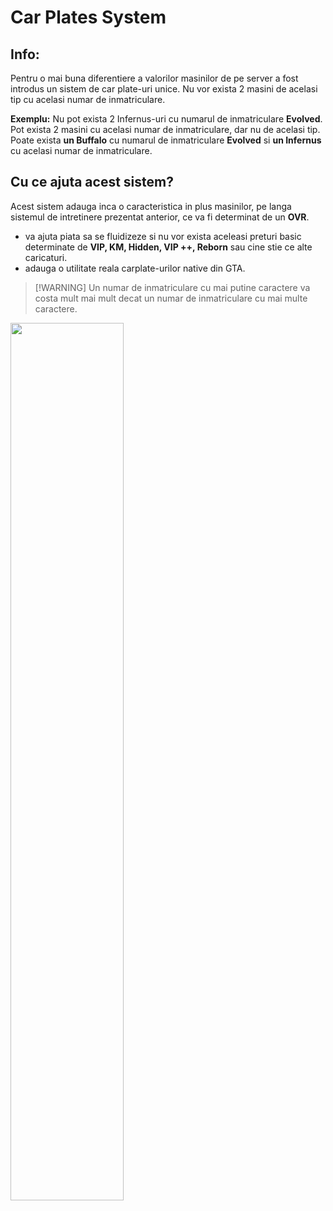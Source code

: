 # Car Plates System
## Info:

Pentru o mai buna diferentiere a valorilor masinilor de pe server a fost introdus un sistem de car plate-uri unice. 
Nu vor exista 2 masini de acelasi tip cu acelasi numar de inmatriculare.

**Exemplu:** Nu pot exista 2 Infernus-uri cu numarul de inmatriculare **Evolved**.
Pot exista 2 masini cu acelasi numar de inmatriculare, dar nu de acelasi tip. Poate exista **un Buffalo** cu numarul de inmatriculare **Evolved** si **un Infernus** cu acelasi numar de inmatriculare.

##  Cu ce ajuta acest sistem?

Acest sistem adauga inca o caracteristica in plus masinilor, pe langa sistemul de intretinere prezentat anterior, ce va fi determinat de un **OVR**.
- va ajuta piata sa se fluidizeze si nu vor exista aceleasi preturi basic determinate de **VIP, KM, Hidden, VIP ++, Reborn** sau cine stie ce alte caricaturi.
- adauga o utilitate reala carplate-urilor native din GTA.

> [!WARNING] Un numar de inmatriculare cu mai putine caractere va costa mult mai mult decat un numar de inmatriculare cu mai multe caractere.

<img src="https://i.imgur.com/f0Xa5t3.gif" width="60%" />
